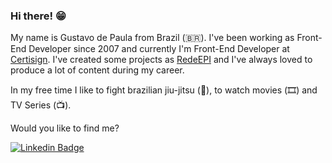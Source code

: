### Hi there! 😁

My name is Gustavo de Paula from Brazil (🇧🇷). I've been working as Front-End Developer since 2007 and currently I'm Front-End Developer at [Certisign](https://certisign.com.br/). I've created some projects as [RedeEPI](https://www.redeepi.ong.br/) and I've always loved to produce a lot of content during my career.

In my free time I like to fight brazilian jiu-jitsu (🥋), to watch movies (🎞️) and TV Series (📺).

Would you like to find me?

[![Linkedin Badge](https://img.shields.io/badge/-LinkedIn-blue?style=flat-square&logo=Linkedin&logoColor=white&link=https://www.linkedin.com/in/gustavodepaulasantos)](https://www.linkedin.com/in/gustavodepaulasantos)

